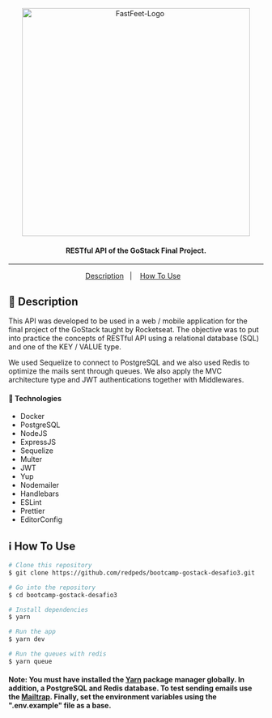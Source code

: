 <p align="center">
  <img alt="FastFeet-Logo" src="https://user-images.githubusercontent.com/49238044/73901634-2a37e800-4872-11ea-9c65-c6c5ddcf4eda.png"        width="450px" />
  <h4 align="center"> RESTful API of the GoStack Final Project.</h3>
</p>

---

<p align="center">
  <a href="#page_with_curl-description">Description</a>&nbsp;&nbsp;&nbsp;|&nbsp;&nbsp;&nbsp;
  <a href="#information_source-how-to-use">How To Use</a>&nbsp;&nbsp;&nbsp;
</p>

## :page_with_curl: Description

This API was developed to be used in a web / mobile application for the final project of the GoStack taught by Rocketseat. The objective was to put into practice the concepts of RESTful API using a relational database (SQL) and one of the KEY / VALUE type.

We used Sequelize to connect to PostgreSQL and we also used Redis to optimize the mails sent through queues. We also apply the MVC architecture type and JWT authentications together with Middlewares.

#### :rocket: Technologies

- Docker
- PostgreSQL
- NodeJS
- ExpressJS
- Sequelize
- Multer
- JWT
- Yup
- Nodemailer
- Handlebars
- ESLint
- Prettier
- EditorConfig

## :information_source: How To Use

```bash
# Clone this repository
$ git clone https://github.com/redpeds/bootcamp-gostack-desafio3.git

# Go into the repository
$ cd bootcamp-gostack-desafio3

# Install dependencies
$ yarn

# Run the app
$ yarn dev

# Run the queues with redis
$ yarn queue
```

#### Note: You must have installed the [Yarn](https://yarnpkg.com/) package manager globally. In addition, a PostgreSQL and Redis database. To test sending emails use the [Mailtrap](https://mailtrap.io/). Finally, set the environment variables using the ".env.example" file as a base.
